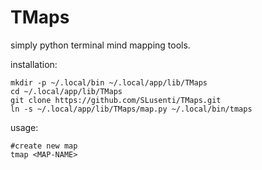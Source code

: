 # TMaps
simply python terminal mind mapping tools.

installation:
```
mkdir -p ~/.local/bin ~/.local/app/lib/TMaps
cd ~/.local/app/lib/TMaps
git clone https://github.com/SLusenti/TMaps.git
ln -s ~/.local/app/lib/TMaps/map.py ~/.local/bin/tmaps
```

usage:
```
#create new map
tmap <MAP-NAME>
```
